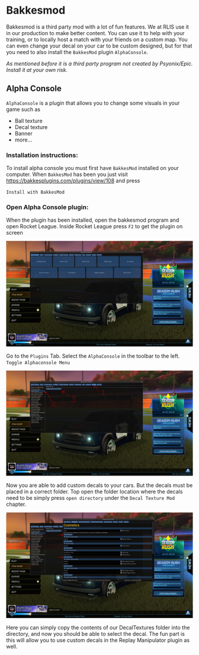 # Bakkesmod

Bakkesmod is a third party mod with a lot of fun features. We at RLIS use it in our production to make better content. You can use it to help with your training, or to locally host a match with your friends on a custom map. You can even change your decal on your car to be custom designed, but for that you need to also install the `BakkesMod` plugin `AlphaConsole`.

*As mentioned before it is a third party program not created by Psyonix/Epic. Install it at your own risk.*

## Alpha Console

`AlphaConsole` is a plugin that allows you to change some visuals in your game such as
 - Ball texture
 - Decal texture
 - Banner
 - more...

### **Installation instructions**:
To install alpha console you must first have `BakkesMod` installed on your computer. When `BakkesMod` has been you just visit https://bakkesplugins.com/plugins/view/108 and press 
```
Install with BakkesMod
```

### **Open Alpha Console plugin**:
When the plugin has been installed, open the bakkesmod program and open Rocket League. Inside Rocket League press `F2` to get the plugin on screen

![Open Bakkesmod](BakkesmodPlugin1.PNG)

Go to the `Plugins` Tab. Select the `AlphaConsole` in the toolbar to the left. `Toggle Alphaconsole Menu`

![Open Bakkesmod](BakkesmodPlugin2.PNG)

Now you are able to add custom decals to your cars. But the decals must be placed in a correct folder. Top open the folder location where the decals need to be simply press `open directory` under the `Decal Texture Mod` chapter.

![Open Bakkesmod](BakkesmodPlugin3.PNG)

Here you can simply copy the contents of our DecalTextures folder into the directory, and now you should be able to select the decal. The fun part is this will allow you to use custom decals in the Replay Manipulator plugin as well.

